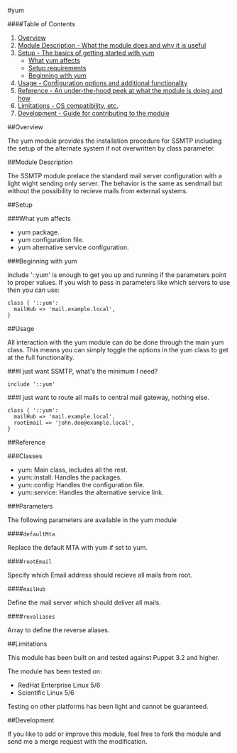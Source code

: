 #yum

####Table of Contents

1. [Overview](#overview)
2. [Module Description - What the module does and why it is useful](#module-description)
3. [Setup - The basics of getting started with yum](#setup)
    * [What yum affects](#what-yum-affects)
    * [Setup requirements](#setup-requirements)
    * [Beginning with yum](#beginning-with-yum)
4. [Usage - Configuration options and additional functionality](#usage)
5. [Reference - An under-the-hood peek at what the module is doing and how](#reference)
5. [Limitations - OS compatibility, etc.](#limitations)
6. [Development - Guide for contributing to the module](#development)


##Overview

The yum module provides the installation procedure for SSMTP including the setup of
the alternate system if not overwritten by class parameter.

##Module Description

The SSMTP module prelace the standard mail server configuration with a light
wight sending only server. The behavior is the same as sendmail but without
the possibility to recieve mails from external systems.


##Setup

###What yum affects

* yum package.
* yum configuration file.
* yum alternative service configuration.

###Beginning with yum

include '::yum' is enough to get you up and running if the parameters point to
proper values.  If you wish to pass in parameters like which servers to use then you
can use:

```puppet
class { '::yum':
  mailHub => 'mail.example.local',
}
```

##Usage

All interaction with the yum module can do be done through the main yum class.
This means you can simply toggle the options in the yum class to get at the full
functionality.

###I just want SSMTP, what's the minimum I need?

```puppet
include '::yum'
```

###I just want to route all mails to central mail gateway, nothing else.

```puppet
class { '::yum':
  mailHub => 'mail.example.local',
  rootEmail => 'john.doe@example.local',
}
```


##Reference

###Classes

* yum: Main class, includes all the rest.
* yum::install: Handles the packages.
* yum::config: Handles the configuration file.
* yum::service: Handles the alternative service link.

###Parameters

The following parameters are available in the yum module

####`defaultMta`

Replace the default MTA with yum if set to yum.

####`rootEmail`

Specify which Email address should recieve all mails from root.

####`mailHub`

Define the mail server which should deliver all mails.

####`revaliases`

Array to define the reverse aliases.


##Limitations

This module has been built on and tested against Puppet 3.2 and higher.

The module has been tested on:

* RedHat Enterprise Linux 5/6
* Scientific Linux 5/6

Testing on other platforms has been light and cannot be guaranteed. 


##Development

If you like to add or improve this module, feel free to fork the module and send
me a merge request with the modification.
